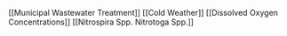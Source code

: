 [[Municipal Wastewater Treatment]]
[[Cold Weather]]
[[Dissolved Oxygen Concentrations]]
[[Nitrospira Spp. Nitrotoga Spp.]]
